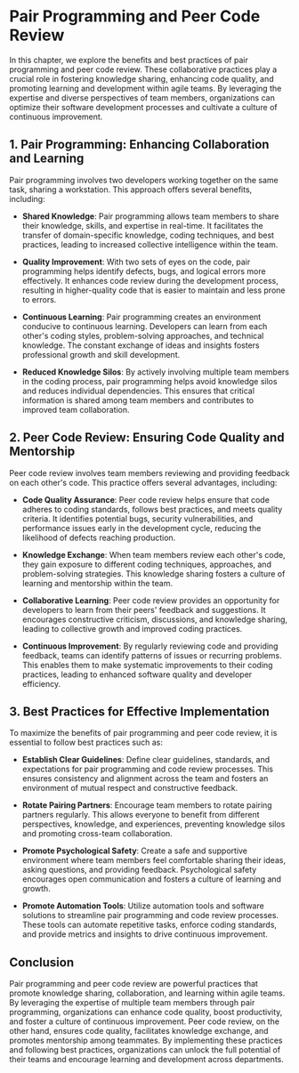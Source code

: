 Pair Programming and Peer Code Review
==============================================

In this chapter, we explore the benefits and best practices of pair programming and peer code review. These collaborative practices play a crucial role in fostering knowledge sharing, enhancing code quality, and promoting learning and development within agile teams. By leveraging the expertise and diverse perspectives of team members, organizations can optimize their software development processes and cultivate a culture of continuous improvement.

**1. Pair Programming: Enhancing Collaboration and Learning**
-------------------------------------------------------------

Pair programming involves two developers working together on the same task, sharing a workstation. This approach offers several benefits, including:

* **Shared Knowledge**: Pair programming allows team members to share their knowledge, skills, and expertise in real-time. It facilitates the transfer of domain-specific knowledge, coding techniques, and best practices, leading to increased collective intelligence within the team.

* **Quality Improvement**: With two sets of eyes on the code, pair programming helps identify defects, bugs, and logical errors more effectively. It enhances code review during the development process, resulting in higher-quality code that is easier to maintain and less prone to errors.

* **Continuous Learning**: Pair programming creates an environment conducive to continuous learning. Developers can learn from each other's coding styles, problem-solving approaches, and technical knowledge. The constant exchange of ideas and insights fosters professional growth and skill development.

* **Reduced Knowledge Silos**: By actively involving multiple team members in the coding process, pair programming helps avoid knowledge silos and reduces individual dependencies. This ensures that critical information is shared among team members and contributes to improved team collaboration.

**2. Peer Code Review: Ensuring Code Quality and Mentorship**
-------------------------------------------------------------

Peer code review involves team members reviewing and providing feedback on each other's code. This practice offers several advantages, including:

* **Code Quality Assurance**: Peer code review helps ensure that code adheres to coding standards, follows best practices, and meets quality criteria. It identifies potential bugs, security vulnerabilities, and performance issues early in the development cycle, reducing the likelihood of defects reaching production.

* **Knowledge Exchange**: When team members review each other's code, they gain exposure to different coding techniques, approaches, and problem-solving strategies. This knowledge sharing fosters a culture of learning and mentorship within the team.

* **Collaborative Learning**: Peer code review provides an opportunity for developers to learn from their peers' feedback and suggestions. It encourages constructive criticism, discussions, and knowledge sharing, leading to collective growth and improved coding practices.

* **Continuous Improvement**: By regularly reviewing code and providing feedback, teams can identify patterns of issues or recurring problems. This enables them to make systematic improvements to their coding practices, leading to enhanced software quality and developer efficiency.

**3. Best Practices for Effective Implementation**
--------------------------------------------------

To maximize the benefits of pair programming and peer code review, it is essential to follow best practices such as:

* **Establish Clear Guidelines**: Define clear guidelines, standards, and expectations for pair programming and code review processes. This ensures consistency and alignment across the team and fosters an environment of mutual respect and constructive feedback.

* **Rotate Pairing Partners**: Encourage team members to rotate pairing partners regularly. This allows everyone to benefit from different perspectives, knowledge, and experiences, preventing knowledge silos and promoting cross-team collaboration.

* **Promote Psychological Safety**: Create a safe and supportive environment where team members feel comfortable sharing their ideas, asking questions, and providing feedback. Psychological safety encourages open communication and fosters a culture of learning and growth.

* **Promote Automation Tools**: Utilize automation tools and software solutions to streamline pair programming and code review processes. These tools can automate repetitive tasks, enforce coding standards, and provide metrics and insights to drive continuous improvement.

**Conclusion**
--------------

Pair programming and peer code review are powerful practices that promote knowledge sharing, collaboration, and learning within agile teams. By leveraging the expertise of multiple team members through pair programming, organizations can enhance code quality, boost productivity, and foster a culture of continuous improvement. Peer code review, on the other hand, ensures code quality, facilitates knowledge exchange, and promotes mentorship among teammates. By implementing these practices and following best practices, organizations can unlock the full potential of their teams and encourage learning and development across departments.

